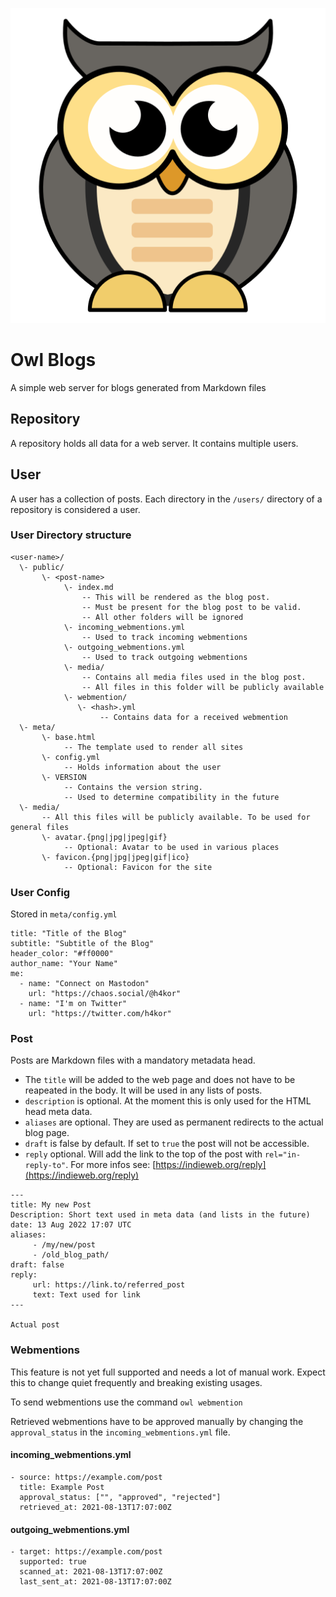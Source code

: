 ![Mascot](assets/owl.png)

# Owl Blogs

A simple web server for blogs generated from Markdown files

## Repository

A repository holds all data for a web server. It contains multiple users.

## User

A user has a collection of posts.
Each directory in the `/users/` directory of a repository is considered a user.

### User Directory structure

```
<user-name>/
  \- public/
       \- <post-name>
            \- index.md
                -- This will be rendered as the blog post.
                -- Must be present for the blog post to be valid.
                -- All other folders will be ignored
            \- incoming_webmentions.yml
                -- Used to track incoming webmentions
            \- outgoing_webmentions.yml
                -- Used to track outgoing webmentions
            \- media/
                -- Contains all media files used in the blog post.
                -- All files in this folder will be publicly available
            \- webmention/
               \- <hash>.yml
                    -- Contains data for a received webmention
  \- meta/
       \- base.html
            -- The template used to render all sites
       \- config.yml
            -- Holds information about the user
       \- VERSION
            -- Contains the version string.
            -- Used to determine compatibility in the future
  \- media/
       -- All this files will be publicly available. To be used for general files
       \- avatar.{png|jpg|jpeg|gif}
            -- Optional: Avatar to be used in various places
       \- favicon.{png|jpg|jpeg|gif|ico}
            -- Optional: Favicon for the site
```

### User Config

Stored in `meta/config.yml`

```
title: "Title of the Blog"
subtitle: "Subtitle of the Blog"
header_color: "#ff0000"
author_name: "Your Name"
me:
  - name: "Connect on Mastodon"
    url: "https://chaos.social/@h4kor"
  - name: "I'm on Twitter"
    url: "https://twitter.com/h4kor"
```

### Post

Posts are Markdown files with a mandatory metadata head.

- The `title` will be added to the web page and does not have to be reapeated in the body. It will be used in any lists of posts.
- `description` is optional. At the moment this is only used for the HTML head meta data.
- `aliases` are optional. They are used as permanent redirects to the actual blog page.
- `draft` is false by default. If set to `true` the post will not be accessible.
- `reply` optional. Will add the link to the top of the post with `rel="in-reply-to"`. For more infos see: [https://indieweb.org/reply](https://indieweb.org/reply)

```
---
title: My new Post
Description: Short text used in meta data (and lists in the future)
date: 13 Aug 2022 17:07 UTC
aliases:
     - /my/new/post
     - /old_blog_path/
draft: false
reply:
     url: https://link.to/referred_post
     text: Text used for link
---

Actual post

```

### Webmentions

This feature is not yet full supported and needs a lot of manual work. Expect this to change quiet frequently and breaking existing usages.

To send webmentions use the command `owl webmention`

Retrieved webmentions have to be approved manually by changing the `approval_status` in the `incoming_webmentions.yml` file.

#### incoming_webmentions.yml

```
- source: https://example.com/post
  title: Example Post
  approval_status: ["", "approved", "rejected"]
  retrieved_at: 2021-08-13T17:07:00Z
```

#### outgoing_webmentions.yml

```
- target: https://example.com/post
  supported: true
  scanned_at: 2021-08-13T17:07:00Z
  last_sent_at: 2021-08-13T17:07:00Z
```
